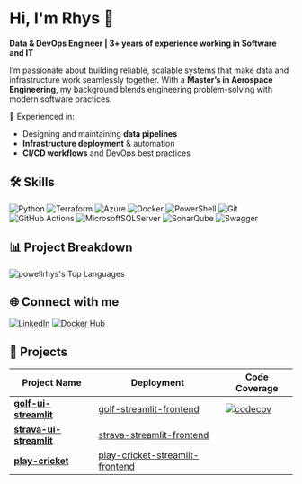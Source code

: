 # Hi, I'm Rhys 👋  

**Data & DevOps Engineer | 3+ years of experience working in Software and IT**  

I’m passionate about building reliable, scalable systems that make data and infrastructure work seamlessly together. With a **Master’s in Aerospace Engineering**, my background blends engineering problem-solving with modern software practices.  

🔧 Experienced in:  
- Designing and maintaining **data pipelines**  
- **Infrastructure deployment** & automation  
- **CI/CD workflows** and DevOps best practices  

## 🛠️ Skills

![Python](https://img.shields.io/badge/python-3670A0?style=for-the-badge&logo=python&logoColor=ffdd54)
![Terraform](https://img.shields.io/badge/terraform-%235835CC.svg?style=for-the-badge&logo=terraform&logoColor=white)
![Azure](https://img.shields.io/badge/azure-%230072C6.svg?style=for-the-badge&logo=microsoftazure&logoColor=white)
![Docker](https://img.shields.io/badge/docker-%230db7ed.svg?style=for-the-badge&logo=docker&logoColor=white)
![PowerShell](https://img.shields.io/badge/PowerShell-%235391FE.svg?style=for-the-badge&logo=powershell&logoColor=white)
![Git](https://img.shields.io/badge/git-%23F05033.svg?style=for-the-badge&logo=git&logoColor=white)
![GitHub Actions](https://img.shields.io/badge/github%20actions-%232671E5.svg?style=for-the-badge&logo=githubactions&logoColor=white)
![MicrosoftSQLServer](https://img.shields.io/badge/Microsoft%20SQL%20Server-CC2927?style=for-the-badge&logo=microsoft%20sql%20server&logoColor=white)
![SonarQube](https://img.shields.io/badge/SonarQube-black?style=for-the-badge&logo=sonarqube&logoColor=4E9BCD)
![Swagger](https://img.shields.io/badge/-Swagger-%23Clojure?style=for-the-badge&logo=swagger&logoColor=white)

## 📊 Project Breakdown

![powellrhys's Top Languages](https://github-readme-stats.vercel.app/api/top-langs/?username=powellrhys&langs_count=8&layout=compact&theme=react&show_icons=true&hide_border=false&card_width=1000)

## 🌐 Connect with me

[![LinkedIn](https://img.shields.io/badge/LinkedIn-Connect-blue?style=flat&logo=linkedin)](https://www.linkedin.com/in/rhys-powell-8994b3151/)
[![Docker Hub](https://img.shields.io/badge/DockerHub-Profile-blue?logo=docker&logoColor=white)](https://hub.docker.com/u/powellrhys)

## 🚀 Projects

| Project Name                                                                 | Deployment                                                                           | Code Coverage                                                                                                                                                     |
| ---------------------------------------------------------------------------- | ------------------------------------------------------------------------------------ | ----------------------------------------------------------------------------------------------------------------------------------------------------------------- |
| [**golf-ui-streamlit**](https://github.com/powellrhys/golf-ui-streamlit)     | [golf-streamlit-frontend](golf-streamlit-frontend.azurewebsites.net)                 | [![codecov](https://codecov.io/gh/powellrhys/golf-ui-streamlit/branch/main/graph/badge.svg?token=yNhANNzdtx)](https://codecov.io/gh/powellrhys/golf-ui-streamlit) |
| [**strava-ui-streamlit**](https://github.com/powellrhys/strava-ui-streamlit) | [strava-streamlit-frontend](strava-streamlit-frontend.azurewebsites.net)             |                                                                                                                                                                   |
| [**play-cricket**](https://github.com/powellrhys/play-cricket)               | [play-cricket-streamlit-frontend](play-cricket-streamlit-frontend.azurewebsites.net) |                                                                                                                                                                   |

